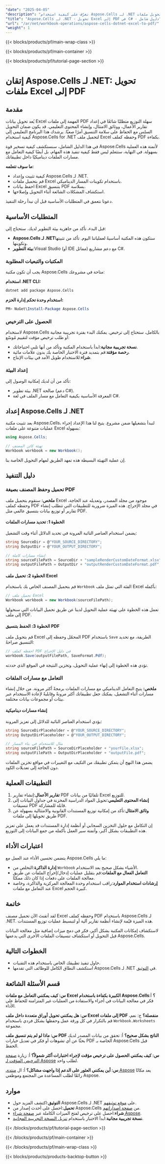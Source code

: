 ```yaml
---
"date": "2025-04-05"
"description": "تعرّف على كيفية استخدام Aspose.Cells لـ .NET لتحويل ملفات Excel إلى ملفات PDF بكفاءة. يغطي هذا الدليل التثبيت، والمعالجة الديناميكية للملفات، ونصائح لاستكشاف الأخطاء وإصلاحها."
"title": "Aspose.Cells لـ .NET - تحويل Excel إلى PDF في C# - دليل شامل"
"url": "/ar/net/workbook-operations/aspose-cells-dotnet-excel-to-pdf/"
"weight": 1
---
```


{{< blocks/products/pf/main-wrap-class >}}

{{< blocks/products/pf/main-container >}}

{{< blocks/products/pf/tutorial-page-section >}}


# إتقان Aspose.Cells لـ .NET: تحويل ملفات Excel إلى PDF

## مقدمة

يُعد تحويل بيانات Excel المهمة إلى ملفات PDF سهلة التوزيع متطلبًا شائعًا في إعداد تقارير الأعمال، ووثائق الامتثال، وإنشاء المحتوى التعليمي. قد يكون ضمان التحويل السلس مع الحفاظ على سلامة التنسيق أمرًا صعبًا. يرشدك هذا البرنامج التعليمي إلى كيفية استخدام Aspose.Cells for .NET لتحميل ملف Excel وحفظه كملف PDF بكفاءة.

في هذا الدليل الشامل، سنستكشف كيفية تسخير قوة Aspose.Cells لأتمتة هذه العملية بسهولة. في النهاية، ستتعلم ليس فقط كيفية تنفيذ هذه المهام، بل أيضًا كيفية التعامل مع مسارات الملفات ديناميكيًا داخل تطبيقاتك.

**ما سوف تتعلمه:**
- كيفية تثبيت وإعداد Aspose.Cells لـ .NET.
- قم بتحميل ملفات Excel باستخدام تكوينات المسار الديناميكي.
- احفظ بيانات Excel بتنسيق PDF بسلاسة.
- استكشاف المشكلات الشائعة أثناء التحويل وإصلاحها.

دعونا نتعمق في المتطلبات الأساسية قبل أن نبدأ رحلة التنفيذ.

## المتطلبات الأساسية

قبل البدء، تأكد من جاهزية بيئة التطوير لديك. ستحتاج إلى:
- **Aspose.Cells لـ .NET**ستكون هذه المكتبة أساسيةً لعملياتنا اليوم. تأكد من تثبيتها وتكوينها.
- **بيئة التطوير**:Visual Studio (أو IDE مماثل) مع دعم مشاريع C#.

### المكتبات والتبعيات المطلوبة
يجب أن تكون مكتبة Aspose.Cells متاحة في مشروعك:

**استخدام .NET CLI:**
```bash
dotnet add package Aspose.Cells
```

**استخدام وحدة تحكم إدارة الحزم:**
```powershell
PM> NuGet\Install-Package Aspose.Cells
```

### الحصول على الترخيص
لاستخدام Aspose.Cells بالكامل، ستحتاج إلى ترخيص. يمكنك البدء بفترة تجريبية مجانية أو طلب ترخيص مؤقت لتقييم مُوسّع:
- **نسخة تجريبية مجانية**:ابدأ باستخدام المكتبة وتأكد من أنها تلبي احتياجاتك.
- **رخصة مؤقتة**:قم بتمديد فترة الاختبار الخاصة بك بدون علامات مائية.
- **شراء**:للاستخدام طويل الأمد في بيئات الإنتاج.

### إعداد البيئة
تأكد من أن لديك إمكانية الوصول إلى:
- بيئة تطوير .NET صالحة (دعم C#).
- المعرفة الأساسية بكيفية التعامل مع مسار الملف في لغة C#.

## إعداد Aspose.Cells لـ .NET
بعد تثبيت مكتبة Aspose.Cells، لنبدأ بتشغيلها ضمن مشروع. يتيح لنا هذا الإعداد إجراء عمليات متنوعة على ملفات Excel بسهولة:

```csharp
using Aspose.Cells;

// تهيئة كائن المصنف
Workbook workbook = new Workbook();
```

إن عملية التهيئة البسيطة هذه تمهد الطريق لمهام التحويل الخاصة بنا.

## دليل التنفيذ
### تحميل وحفظ المصنف بصيغة PDF
**ملخص:**
سنقوم بتحميل ملف Excel موجود من مجلد المصدر، وتعديله عند الحاجة، وحفظه كملف PDF في مجلد الإخراج. هذه الميزة ضرورية للتطبيقات التي تتطلب إنشاء تقارير أو توزيع بيانات بتنسيق عالمي مثل PDF.

#### الخطوة 1: تحديد مسارات الملفات
يضمن استخدام العناصر النائبة المرونة في تحديد الدلائل أثناء وقت التشغيل:

```csharp
string SourceDir = @"YOUR_SOURCE_DIRECTORY";
string OutputDir = @"YOUR_OUTPUT_DIRECTORY";

// إنشاء مسارات كاملة
string sourceFilePath = SourceDir + "sampleRenderCustomDateFormat.xlsx";
string outputFilePath = OutputDir + "outputRenderCustomDateFormat.pdf";
```

#### الخطوة 2: تحميل ملف Excel
قم بتحميل المصنف الخاص بك باستخدام `Workbook` الفئة التي تمثل ملف Excel بأكمله:

```csharp
// تحميل ملف Excel
Workbook workbook = new Workbook(sourceFilePath);
```

تعمل هذه الخطوة على تهيئة عملية التحويل لدينا عن طريق تحميل البيانات التي سنحولها إلى ملف PDF.

#### الخطوة 3: الحفظ بتنسيق PDF
قم بتحويل ملف Excel المحمّل وحفظه إلى PDF باستخدام `Save` الطريقة، مع تحديد التنسيق صراحةً:

```csharp
// احفظه كملف PDF في دليل الإخراج
workbook.Save(outputFilePath, SaveFormat.Pdf);
```

تؤدي هذه الخطوة إلى إنهاء عملية التحويل، وتخزين النتيجة في الموقع الذي حددته.

### التعامل مع مسارات الملفات
**ملخص:**
يتيح التعامل الديناميكي مع مسارات الملفات برمجةً أكثر مرونة. من خلال إنشاء مسارات أثناء التشغيل، يمكنك جعل تطبيقاتك أكثر مرونةً وقابليةً لإعادة الاستخدام عبر بيئات أو مجموعات بيانات مختلفة.

#### إنشاء مسارات ديناميكية
يؤدي استخدام العناصر النائبة للدلائل إلى تعزيز المرونة:

```csharp
string SourceDirPlaceholder = @"YOUR_SOURCE_DIRECTORY";
string OutputDirPlaceholder = @"YOUR_OUTPUT_DIRECTORY";

// مثال للاستخدام في بناء المسار
string sourceFilePath = SourceDirPlaceholder + "yourFile.xlsx";
string outputFilePath = OutputDirPlaceholder + "outputFile.pdf";
```

يضمن هذا النهج أن يتمكن تطبيقك من التكيف مع التغييرات في مواقع تخزين الملفات دون الحاجة إلى تعديلات الكود.

## التطبيقات العملية
1. **تقارير الأعمال**:إنشاء تقارير PDF تلقائيًا من بيانات Excel للتوزيع.
2. **إنشاء المحتوى التعليمي**:تحويل المواد الدراسية المخزنة في جداول البيانات إلى تنسيقات PDF قابلة للمشاركة.
3. **وثائق الامتثال**:تأكد من إمكانية توزيع المستندات القانونية والامتثالية بسهولة عن طريق تحويلها إلى ملفات PDF.

إن التكامل مع حلول التخزين السحابي أو أنظمة إدارة المستندات قد يعمل على تعزيز هذه التطبيقات بشكل أكبر، وأتمتة سير العمل بأكمله من جمع البيانات إلى التوزيع.

## اعتبارات الأداء
يتضمن تحسين الأداء عند العمل مع Aspose.Cells ما يلي:
- **إدارة الذاكرة**:التخلص من `Workbook` الأشياء بشكل صحيح بعد الاستخدام.
- **التعامل الفعال مع الملفات**:قم بتقليل عمليات إدخال/إخراج الملفات عن طريق معالجة الملفات على دفعات إذا كان ذلك ممكنًا.
- **إرشادات استخدام الموارد**:راقب استخدام وحدة المعالجة المركزية والذاكرة، وخاصة عند التعامل مع ملفات Excel كبيرة الحجم.

## خاتمة
لقد أتقنتَ الآن تحميل مصنف Excel وحفظه كملف PDF باستخدام Aspose.Cells لـ .NET. هذه الميزة قيّمة لإنشاء أنظمة تقارير آلية أو لتبسيط عمليات توزيع المستندات.

لاستكشاف إمكانات المكتبة بشكل أكبر، فكر في دمج ميزات إضافية مثل معالجة البيانات قبل التحويل أو استكشاف تنسيقات الملفات الأخرى التي يدعمها Aspose.Cells.

## الخطوات التالية
- حاول تنفيذ تطبيقك الخاص باستخدام هذه التقنيات.
- استكشف النطاق الكامل للوظائف التي تقدمها Aspose.Cells لـ .NET في [التوثيق](https://reference.aspose.com/cells/net/).

## قسم الأسئلة الشائعة
**س: كيف يمكنني التعامل مع ملفات Excel الكبيرة بكفاءة باستخدام Aspose.Cells؟**
أ: فكر في معالجة البيانات في أجزاء والاستفادة من العمليات غير المتزامنة للحفاظ على الأداء.

**س: هل يمكنني تحويل أوراق متعددة داخل ملف Excel إلى ملفات PDF منفصلة؟**
ج: نعم، قم بالتكرار في كل ورقة عمل وحفظها بشكل فردي باستخدام `Workbook.Worksheets` مجموعة.

**س: ماذا لو لم يتم تنسيق ملف PDF الناتج بشكل صحيح؟**
أ: تحقق من بيانات المصدر لديك بحثًا عن أي تشوهات أو فكر في تعديل خيارات PDF الخاصة بـ Aspose.Cells قبل الحفظ.

**س: كيف يمكنني الحصول على ترخيص مؤقت لإجراء اختبارات أكثر شمولاً؟**
أ: زيارة [صفحة الترخيص المؤقت لـ Aspose](https://purchase.aspose.com/temporary-license/) لطلب واحد.

**س: أين يمكنني العثور على الدعم إذا واجهت مشاكل؟**
أ: ال [منتدى Aspose](https://forum.aspose.com/c/cells/9) يعد مكانًا رائعًا لطلب المساعدة من المجتمع وموظفي Aspose.

## موارد
- **التوثيق**:اكتشف المزيد حول Aspose.Cells لـ .NET على [موقع توثيقهم](https://reference.aspose.com/cells/net/).
- **تحميل**:احصل على أحدث إصدار من Aspose.Cells من [صفحة إصداراتهم](https://releases.aspose.com/cells/net/).
- **شراء**:احصل على ترخيص لفتح الميزات الكاملة عبر [صفحة شراء Aspose](https://purchase.aspose.com/buy).
- **نسخة تجريبية مجانية**:ابدأ الاختبار باستخدام [تنزيل النسخة التجريبية المجانية](https://releases.aspose.com/cells/net/).

{{< /blocks/products/pf/tutorial-page-section >}}

{{< /blocks/products/pf/main-container >}}

{{< /blocks/products/pf/main-wrap-class >}}

{{< blocks/products/products-backtop-button >}}